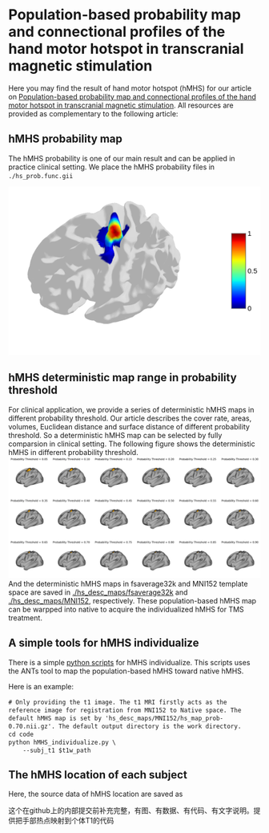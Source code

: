 # Population-based probability map and connectional profiles of the hand motor hotspot in transcranial magnetic stimulation 
Here you may find the result of hand motor hotspot (hMHS) for our article on [Population-based probability map and connectional profiles of the hand motor hotspot in transcranial magnetic stimulation](). All resources are provided as complementary to the following article:

## hMHS probability map
The hMHS probability is one of our main result and can be applied in practice clinical setting. We place the hMHS probability files in `./hs_prob.func.gii`

![hMHS Probability Map](fig/hs_prob.png)

## hMHS deterministic map range in probability threshold
For clinical application, we provide a series of deterministic hMHS maps in different probability threshold. Our article describes the cover rate, areas, volumes, Euclidean distance and surface distance of different probability threshold. So a deterministic hMHS map can be selected by fully comparsion in clinical setting. The following figure shows the deterministic hMHS in different probability threshold. 
![hMHS desc maps](fig/hs_desc_map.png)
And the deterministic hMHS maps in fsaverage32k and MNI152 template space are saved in [./hs_desc_maps/fsaverage32k](./hs_desc_maps/fsaverage32k/) and [./hs_desc_maps/MNI152](./hs_desc_maps/MNI152/), respectively. These population-based hMHS map can be warpped into native to acquire the individualized hMHS for TMS treatment.

## A simple tools for hMHS individualize
There is a simple [python scripts](./code/hMHS_individualize.py) for hMHS individualize. This scripts uses the ANTs tool to map the population-based hMHS toward native hMHS. 

Here is an example:
```shell
# Only providing the t1 image. The t1 MRI firstly acts as the reference image for registration from MNI152 to Native space. The default hMHS map is set by 'hs_desc_maps/MNI152/hs_map_prob-0.70.nii.gz'. The default output directory is the work directory.
cd code
python hMHS_individualize.py \
    --subj_t1 $t1w_path
```

## The hMHS location of each subject
Here, the source data of hMHS location are saved as 




这个在github上的内部提交前补充完整，有图、有数据、有代码、有文字说明。提供把手部热点映射到个体T1的代码